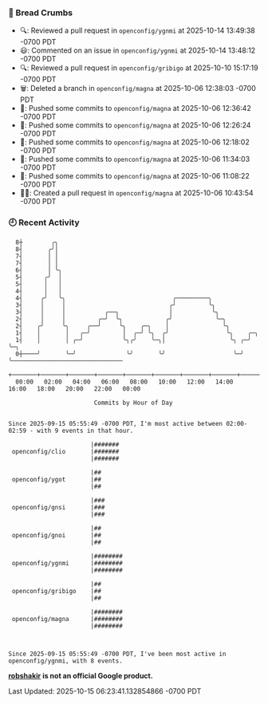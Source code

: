 ### 🍞 Bread Crumbs

 * 🔍: Reviewed a pull request in  `openconfig/ygnmi` at 2025-10-14 13:49:38 -0700 PDT
 * 😃: Commented on an issue in `openconfig/ygnmi` at 2025-10-14 13:48:12 -0700 PDT
 * 🔍: Reviewed a pull request in  `openconfig/gribigo` at 2025-10-10 15:17:19 -0700 PDT
 * 🗑: Deleted a branch in `openconfig/magna` at 2025-10-06 12:38:03 -0700 PDT
 * 🚢: Pushed some commits to `openconfig/magna` at 2025-10-06 12:36:42 -0700 PDT
 * 🚢: Pushed some commits to `openconfig/magna` at 2025-10-06 12:26:24 -0700 PDT
 * 🚢: Pushed some commits to `openconfig/magna` at 2025-10-06 12:18:02 -0700 PDT
 * 🚢: Pushed some commits to `openconfig/magna` at 2025-10-06 11:34:03 -0700 PDT
 * 🚢: Pushed some commits to `openconfig/magna` at 2025-10-06 11:08:22 -0700 PDT
 * ✍🏼: Created a pull request in `openconfig/magna` at 2025-10-06 10:43:54 -0700 PDT

### 🕘 Recent Activity
```
  8┼        ╭╮
  8┤       ╭╯│
  7┤       │ │
  7┤       │ │
  6┤       │ ╰╮
  5┤      ╭╯  │
  5┤      │   │
  4┤      │   │
  4┤     ╭╯   ╰╮                              ╭─────────╮
  3┤     │     │                             ╭╯         ╰╮
  3┤     │     │           ╭──╮              │           ╰╮
  2┤     │     │         ╭─╯  ╰╮            ╭╯            ╰─╮
  2┤    ╭╯     ╰╮     ╭──╯     ╰╮    ╭─╮    │               ╰╮
  1┤    │       │   ╭─╯         │  ╭─╯ ╰╮  ╭╯                ╰╮    ╭─╮
  1┤    │       │ ╭─╯           ╰╮╭╯    ╰─╮│                  ╰╮ ╭─╯ ╰─╮
  0┼────╯       ╰─╯              ╰╯       ╰╯                   ╰─╯     ╰───────────────────────────────
    +───────+───────+───────+───────+───────+───────+───────+───────+───────+───────+───────+───────+────
  00:00   02:00   04:00   06:00   08:00   10:00   12:00   14:00   16:00   18:00   20:00   22:00   00:00   

						Commits by Hour of Day


Since 2025-09-15 05:55:49 -0700 PDT, I'm most active between 02:00-02:59 - with 9 events in that hour.

```



```
                       |#######
 openconfig/clio       |#######
                       |#######

                       |##
 openconfig/ygot       |##
                       |##

                       |###
 openconfig/gnsi       |###
                       |###

                       |##
 openconfig/gnoi       |##
                       |##

                       |########
 openconfig/ygnmi      |########
                       |########

                       |##
 openconfig/gribigo    |##
                       |##

                       |########
 openconfig/magna      |########
                       |########



Since 2025-09-15 05:55:49 -0700 PDT, I've been most active in openconfig/ygnmi, with 8 events.

```
**[robshakir](mailto:robjs@google.com) is not an official Google product.**  


Last Updated: 2025-10-15 06:23:41.132854866 -0700 PDT

